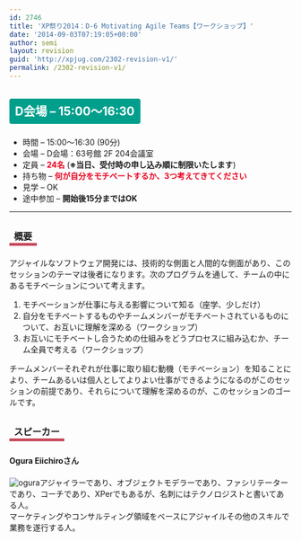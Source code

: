```yaml
---
id: 2746
title: 'XP祭り2014：D-6 Motivating Agile Teams【ワークショップ】'
date: '2014-09-03T07:19:05+00:00'
author: semi
layout: revision
guid: 'http://xpjug.com/2302-revision-v1/'
permalink: /2302-revision-v1/
---
```


## <span style="color:#FFFFFF; background-color:#009F8C; margin:0 0 30px 0; padding:10px 10px; border-radius:4px; line-height:2.5;">D会場 – 15:00～16:30</span>

- 時間 – 15:00～16:30 (90分)
- 会場 – D会場：63号館 2F 204会議室
- 定員 – <span style="color:#E7001D; font-weight: bold;">24名</span> (<span style="font-weight: bold;">※当日、受付時の申し込み順に制限いたします</span>)
- 持ち物 – <span style="color:#E7001D; font-weight: bold;">何が自分をモチベートするか、3つ考えてきてください</span>
- 見学 – OK
- 途中参加 – <span style="font-weight: bold;">開始後15分まではOK</span>

---

### <span style="margin:0 0 10px 0; padding:2px 8px; border-width:0 0 5px 0; border-color:#C6485B; border-style:solid; line-height:2.5;">概要</span>

アジャイルなソフトウェア開発には、技術的な側面と人間的な側面があり、このセッションのテーマは後者になります。次のプログラムを通して、チームの中にあるモチベーションについて考えます。

1. モチベーションが仕事に与える影響について知る（座学、少しだけ）
2. 自分をモチベートするものやチームメンバーがモチベートされているものについて、お互いに理解を深める（ワークショップ）
3. お互いにモチベートし合うための仕組みをどうプロセスに組み込むか、チーム全員で考える（ワークショップ）

チームメンバーそれぞれが仕事に取り組む動機（モチベーション）を知ることにより、チームあるいは個人としてよりよい仕事ができるようになるのがこのセッションの前提であり、それらについて理解を深めるのが、このセッションのゴールです。

### <span style="margin:0 0 10px 0; padding:2px 8px; border-width:0 0 5px 0; border-color:#C6485B; border-style:solid; line-height:2.5;">スピーカー</span>

#### <span style="line-height:1.5;">Ogura Eiichiroさん</span>

![ogura](http://xpjug.com/wp-content/uploads/2014/08/ogura.png)アジャイラーであり、オブジェクトモデラーであり、ファシリテーターであり、コーチであり、XPerでもあるが、名刺にはテクノロジストと書いてある人。  
マーケティングやコンサルティング領域をベースにアジャイルその他のスキルで業務を遂行する人。